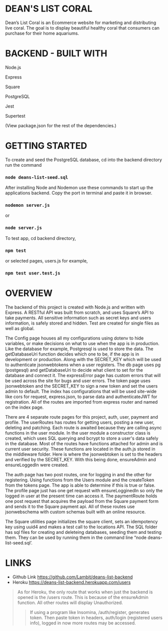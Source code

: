 # DEAN'S LIST CORAL

Dean’s List Coral is an Ecommerce website for marketing and distributing live coral. The goal is to display beautiful healthy coral that consumers can purchase for their home aquariums.


# BACKEND - BUILT WITH  

Node.js

Express

Square

PostgreSQL

Jest

Supertest

(View package.json for the rest of the dependencies.)


# GETTING STARTED  

To create and seed the PostgreSQL database, cd into the backend directory run the command

### `node deans-list-seed.sql`

After installing Node and Nodemon use these commands to start up the applications backend. Copy the port in terminal and paste it in browser.

### `nodemon server.js`

or

### `node server.js`

To test app, cd backend directory,

### `npm test`

or selected pages, users.js for example,

### `npm test user.test.js`



# OVERVIEW  

  The backend of this project is created with Node.js and written with Express. A RESTful API was built from scratch, and uses Square’s API to take payments. All sensitive information such as secret keys and users information, is safely stored and hidden. Test are created for single files as well as global. 
  
   The Config page houses all my configurations using dotenv to hide variables, or make decisions on what to use when the app is in production. Like the database for example, Postgresql is used to store the data. The getDatabaseUri function decides which one to be, if the app is in development or production. Along with the SECRET_KEY which will be used to authenticate jsonwebtokens when a user registers. The db page uses pg (postgesql) and getDatabaseUri to decide what client to set for the database and connect it. The expressError page has custom errors that will be used across the site for bugs and user errors. The token page uses jsonwebtoken and the SECRET_KEY to sign a new token and set the users admin to default. The index has configurations that will be used site-wide like cors for request, express.json, to parse data and authenticateJWT for registration. All of the routes are imported from express router and named on the index page.
  
  There are 4 separate route pages for this project, auth, user, payment and profile. The userRoutes has routes for getting users, posting a new user, deleting and patching. Each route is awaited because they are calling async functions in the user module. In the user module a constructor class is created, which uses SQL querying and bcrypt to store a user's data safely in the database. Most of the routes have functions attached for admin and is current user security. These functions are located in the auth.js stored in the middleware folder. Here is where the jsonwebtoken is set to the headers and verified by the SECRET_KEY. With this being done, ensureAdmin and ensureLoggedIn were created.
  
   The auth page has two post routes, one for logging in and the other for  registering. Using functions from the Users module and the createToken from the tokens page. The app is able to determine if this is true or false. The profile page just has one get request with ensureLogginedIn so only the logged in user at the present time can access it. The paymentRoute holds one post request that acquires the payload from the Square payment form and sends it to the Square payment api. All of these routes use jsonwebschema with custom schemas built with an online resource. 
   
   The Square utilities page initializes the square client, sets an idempotency key using uuid4 and makes a test call to the locations API. The SQL folder has sql files for creating and deleteing databases, seeding them and testing them. They can be used by running them in the command line “node deans-list-seed.sql’.
   
# LINKS  
* Github Link https://github.com/Lambit/deans-list-backend
* Heroku https://deans-list-backend.herokuapp.com/users

> As for Heroku, the only route that works when just the backend is opened is the /users route. This is because of the ensureAdmin function. All other routes will display Unauthorized.
>> If using a program like Insomina, /auth/register, generates token. Then paste token in headers, auth/login (registered users info), logged in now more routes may be accessed.
